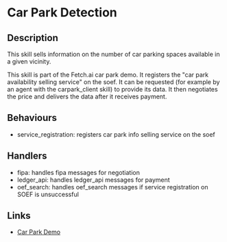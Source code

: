 # Car Park Detection

## Description

This skill sells information on the number of car parking spaces available in a given vicinity.

This skill is part of the Fetch.ai car park demo. It registers the "car park availability selling service" on the soef. It can be requested (for example by an agent with the carpark_client skill) to provide its data. It then negotiates the price and delivers the data after it receives payment.

## Behaviours

* service_registration: registers car park info selling service on the soef 

## Handlers

* fipa: handles fipa messages for negotiation
* ledger_api: handles ledger_api messages for payment
* oef_search: handles oef_search messages if service registration on SOEF is unsuccessful

## Links

* <a href="https://docs.fetch.ai/aea/car-park-skills/" target="_blank">Car Park Demo</a>
